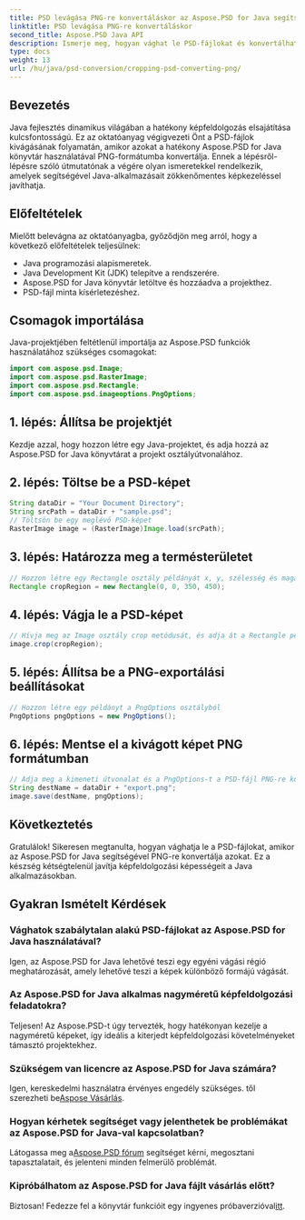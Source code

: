 ```yaml
---
title: PSD levágása PNG-re konvertáláskor az Aspose.PSD for Java segítségével
linktitle: PSD levágása PNG-re konvertáláskor
second_title: Aspose.PSD Java API
description: Ismerje meg, hogyan vághat le PSD-fájlokat és konvertálhat PNG-re az Aspose.PSD for Java segítségével. Bővítse Java-alkalmazásait hatékony képfeldolgozással.
type: docs
weight: 13
url: /hu/java/psd-conversion/cropping-psd-converting-png/
---
```

## Bevezetés
Java fejlesztés dinamikus világában a hatékony képfeldolgozás elsajátítása kulcsfontosságú. Ez az oktatóanyag végigvezeti Önt a PSD-fájlok kivágásának folyamatán, amikor azokat a hatékony Aspose.PSD for Java könyvtár használatával PNG-formátumba konvertálja. Ennek a lépésről-lépésre szóló útmutatónak a végére olyan ismeretekkel rendelkezik, amelyek segítségével Java-alkalmazásait zökkenőmentes képkezeléssel javíthatja.
## Előfeltételek
Mielőtt belevágna az oktatóanyagba, győződjön meg arról, hogy a következő előfeltételek teljesülnek:
- Java programozási alapismeretek.
- Java Development Kit (JDK) telepítve a rendszerére.
- Aspose.PSD for Java könyvtár letöltve és hozzáadva a projekthez.
- PSD-fájl minta kísérletezéshez.
## Csomagok importálása
Java-projektjében feltétlenül importálja az Aspose.PSD funkciók használatához szükséges csomagokat:
```java
import com.aspose.psd.Image;
import com.aspose.psd.RasterImage;
import com.aspose.psd.Rectangle;
import com.aspose.psd.imageoptions.PngOptions;
```
## 1. lépés: Állítsa be projektjét
Kezdje azzal, hogy hozzon létre egy Java-projektet, és adja hozzá az Aspose.PSD for Java könyvtárat a projekt osztályútvonalához.
## 2. lépés: Töltse be a PSD-képet
```java
String dataDir = "Your Document Directory";
String srcPath = dataDir + "sample.psd";
// Töltsön be egy meglévő PSD-képet
RasterImage image = (RasterImage)Image.load(srcPath);
```
## 3. lépés: Határozza meg a termésterületet
```java
// Hozzon létre egy Rectangle osztály példányát x, y, szélesség és magasság átadásával
Rectangle cropRegion = new Rectangle(0, 0, 350, 450);
```
## 4. lépés: Vágja le a PSD-képet
```java
// Hívja meg az Image osztály crop metódusát, és adja át a Rectangle példányt
image.crop(cropRegion);
```
## 5. lépés: Állítsa be a PNG-exportálási beállításokat
```java
// Hozzon létre egy példányt a PngOptions osztályból
PngOptions pngOptions = new PngOptions();
```
## 6. lépés: Mentse el a kivágott képet PNG formátumban
```java
// Adja meg a kimeneti útvonalat és a PngOptions-t a PSD-fájl PNG-re konvertálásához és a kimenet mentéséhez
String destName = dataDir + "export.png";
image.save(destName, pngOptions);
```
## Következtetés
Gratulálok! Sikeresen megtanulta, hogyan vághatja le a PSD-fájlokat, amikor az Aspose.PSD for Java segítségével PNG-re konvertálja azokat. Ez a készség kétségtelenül javítja képfeldolgozási képességeit a Java alkalmazásokban.
## Gyakran Ismételt Kérdések
### Vághatok szabálytalan alakú PSD-fájlokat az Aspose.PSD for Java használatával?
Igen, az Aspose.PSD for Java lehetővé teszi egy egyéni vágási régió meghatározását, amely lehetővé teszi a képek különböző formájú vágását.
### Az Aspose.PSD for Java alkalmas nagyméretű képfeldolgozási feladatokra?
Teljesen! Az Aspose.PSD-t úgy tervezték, hogy hatékonyan kezelje a nagyméretű képeket, így ideális a kiterjedt képfeldolgozási követelményeket támasztó projektekhez.
### Szükségem van licencre az Aspose.PSD for Java számára?
 Igen, kereskedelmi használatra érvényes engedély szükséges. től szerezheti be[Aspose Vásárlás](https://purchase.aspose.com/buy).
### Hogyan kérhetek segítséget vagy jelenthetek be problémákat az Aspose.PSD for Java-val kapcsolatban?
 Látogassa meg a[Aspose.PSD fórum](https://forum.aspose.com/c/psd/34) segítséget kérni, megosztani tapasztalatait, és jelenteni minden felmerülő problémát.
### Kipróbálhatom az Aspose.PSD for Java fájlt vásárlás előtt?
 Biztosan! Fedezze fel a könyvtár funkcióit egy ingyenes próbaverzióval[itt](https://releases.aspose.com/).
